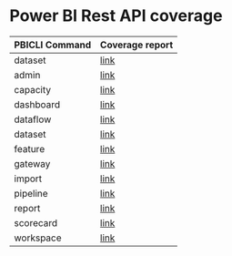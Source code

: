 # Power BI Rest API coverage

| PBICLI Command | Coverage report                |
| -------------- | ------------------------------ |
| dataset        | [link](./src/dataset/api.md)   |
| admin          | [link](./src/admin/api.md)     |
| capacity       | [link](./src/capacity/api.md)  |
| dashboard      | [link](./src/dashboard/api.md) |
| dataflow       | [link](./src/dataflow/api.md)  |
| dataset        | [link](./src/dataset/api.md)   |
| feature        | [link](./src/feature/api.md)   |
| gateway        | [link](./src/gateway/api.md)   |
| import         | [link](./src/import/api.md)    |
| pipeline       | [link](./src/pipeline/api.md)  |
| report         | [link](./src/report/api.md)    |
| scorecard      | [link](./src/scorecard/api.md) |
| workspace      | [link](./src/group/api.md)     |
